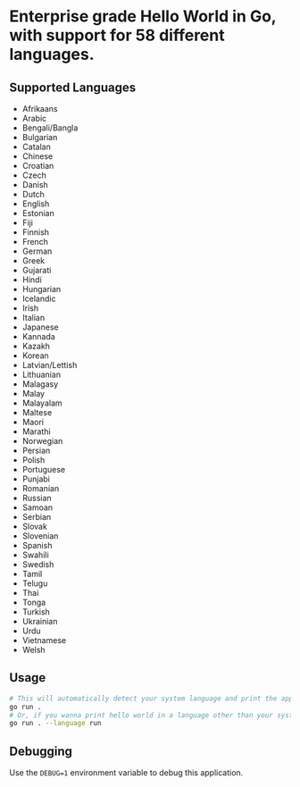 # Enterprise grade Hello World in Go, with support for 58 different languages.

## Supported Languages

* Afrikaans
* Arabic
* Bengali/Bangla
* Bulgarian
* Catalan
* Chinese
* Croatian
* Czech
* Danish
* Dutch
* English
* Estonian
* Fiji
* Finnish
* French
* German
* Greek
* Gujarati
* Hindi
* Hungarian
* Icelandic
* Irish
* Italian
* Japanese
* Kannada
* Kazakh
* Korean
* Latvian/Lettish
* Lithuanian
* Malagasy
* Malay
* Malayalam
* Maltese
* Maori
* Marathi
* Norwegian
* Persian
* Polish
* Portuguese
* Punjabi
* Romanian
* Russian
* Samoan
* Serbian
* Slovak
* Slovenian
* Spanish
* Swahili
* Swedish
* Tamil
* Telugu
* Thai
* Tonga
* Turkish
* Ukrainian
* Urdu
* Vietnamese
* Welsh

## Usage

```sh
# This will automatically detect your system language and print the appropriate hello world.
go run .
# Or, if you wanna print hello world in a language other than your system language
go run . --language run
```

## Debugging

Use the `DEBUG=1` environment variable to debug this application.

